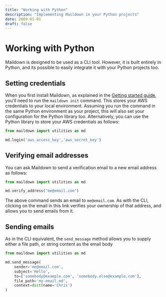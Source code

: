 ```yaml
---
title: "Working with Python"
description: "Implementing Maildown in your Python projects"
date: 2009-01-01
draft: false
---
```


# Working with Python

Maildown is designed to be used as a CLI tool. However, it is built 
entirely in Python, and its possible to easily integrate it with your 
Python projects too. 

## Setting credentials

When you first install Maildown, as explained in the 
[Getting started guide](/post/getting-started/), you'll need to run
the `maildown init` command. This stores your AWS credentials to your
local environment. Assuming you run the command in the same Python
environment as your project, this will also set your configuration
for the Python library too. Alternatively, you can use the Python
library to store your AWS credentials as follows:

```python
from maildown import utilities as md

md.login('aws_access_key','aws_secret_key')
```

## Verifying email addresses

You can ask Maildown to send a verification email to a new email 
address as follows:

```python
from maildown import utilities as md

md.verify_address("me@email.com")
```

The above command sends an email to `me@email.com`. As with the CLI,
clicking on the email in this link verifies your ownership of that
address, and allows you to send emails from it.

## Sending emails

As in the CLI equivalent, the `send_message` method allows you to supply
either a file path, or string content as the email body 

```python
from maildown import utilities as md

md.send_message(
    sender='me@email.com', 
    subject='Hello', 
    to=['somebody@example.com', 'somebody.else@example.com'],
    file_path='my-email.md',
    context=dict(name='Chris')
)
```